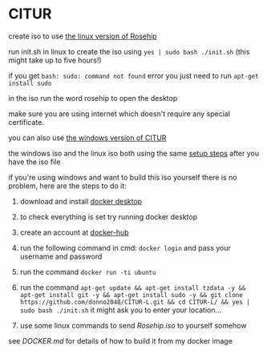 # CITUR
create iso to use [the linux version of Rosehip](https://github.com/donno2048/Rosehip-L)

run init.sh in linux to create the iso using `yes | sudo bash ./init.sh` (this might take up to five hours!)

if you get `bash: sudo: command not found` error you just need to run `apt-get install sudo`

in the iso run the word rosehip to open the desktop

make sure you are using internet which doesn't require any special certificate.

you can also use [the windows version of CITUR](https://github.com/donno2048/CITUR)

the windows iso and the linux iso both using the same [setup steps](https://gist.github.com/donno2048/2fb40cc45e742a03feddb957896bfdb6) after you have the iso file

if you're using windows and want to build this iso yourself there is no problem, here are the steps to do it:

1. download and install [docker desktop](https://download.docker.com/win/stable/Docker%20Desktop%20Installer.exe)

2. to check everything is set try running docker desktop

3. create an account at [docker-hub](https://hub.docker.com/signup)

4. run the following command in cmd: `docker login` and pass your username and password

5. run the command `docker run -ti ubuntu`

6. run the command `apt-get update && apt-get install tzdata -y && apt-get install git -y && apt-get install sudo -y && git clone https://github.com/donno2048/CITUR-L.git && cd CITUR-L/ && yes | sudo bash ./init.sh` it might ask you to enter your location...

7. use some linux commands to send _Rosehip.iso_ to yourself somehow

see _DOCKER.md_ for details of how to build it from my docker image

<img width="0px" src="https://komarev.com/ghpvc/?username=antonkomarev">
